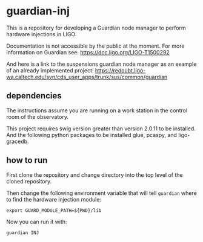 # guardian-inj

This is a repository for developing a Guardian node manager to perform hardware injections in LIGO.

Documentation is not accessible by the public at the moment. For more information on Guardian see: https://dcc.ligo.org/LIGO-T1500292

And here is a link to the suspensions guardian node manager as an example of an already implemented project: https://redoubt.ligo-wa.caltech.edu/svn/cds_user_apps/trunk/sus/common/guardian

## dependencies

The instructions assume you are running on a work station in the control room of the observatory.

This project requires swig version greater than version 2.0.11 to be installed. And the following python packages to be installed glue, pcaspy, and ligo-gracedb.

## how to run

First clone the repository and change directory into the top level of the cloned repository.

Then change the following environment variable that will tell ``guardian`` where to find the hardware injection module:
```
export GUARD_MODULE_PATH=${PWD}/lib
```

Now you can run it with:
```
guardian INJ
```
